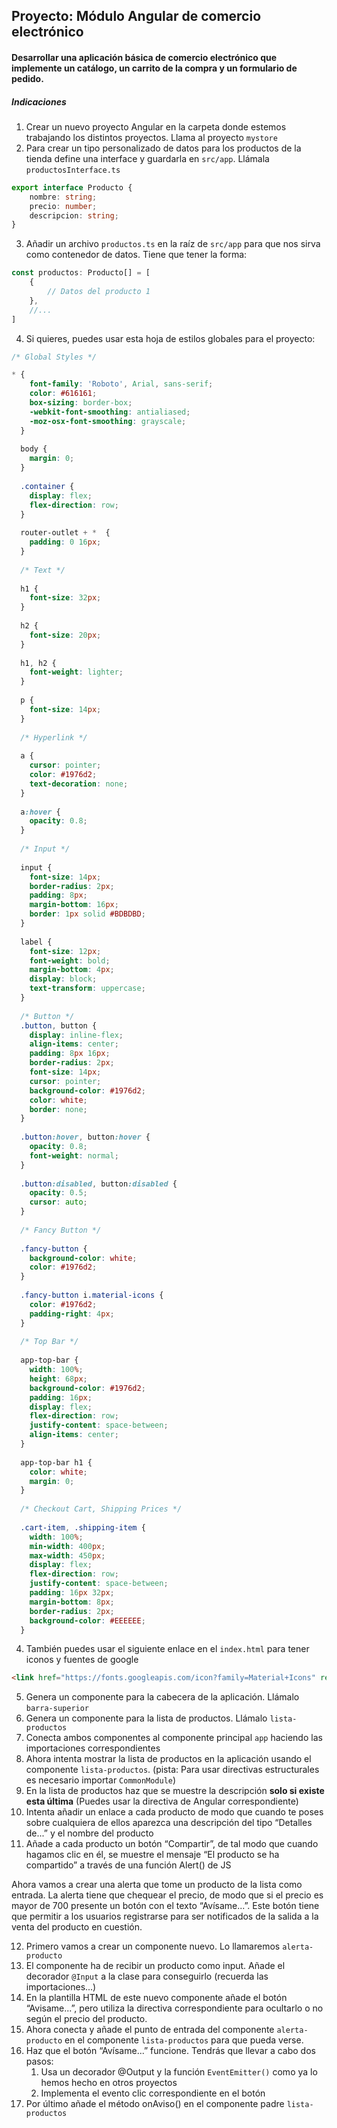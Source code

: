 ## Proyecto: Módulo Angular de comercio electrónico

#### Desarrollar una aplicación básica de comercio electrónico que implemente un catálogo, un carrito de la compra y un formulario de pedido.

##### Indicaciones

1. Crear un nuevo proyecto Angular en la carpeta donde estemos trabajando los distintos proyectos. Llama al proyecto `mystore`
2. Para crear un tipo personalizado de datos para los productos de la tienda define una interface y guardarla en `src/app`. Llámala `productosInterface.ts` 

```ts
export interface Producto {
    nombre: string;
    precio: number;
	descripcion: string;
}
```

3. Añadir un archivo `productos.ts` en la raíz de `src/app` para que nos sirva como contenedor de datos. Tiene que tener la forma:

```ts
const productos: Producto[] = [
    {
        // Datos del producto 1
    },
    //...
] 
```

4. Si quieres, puedes usar esta hoja de estilos globales para el proyecto:

```css
/* Global Styles */

* {
    font-family: 'Roboto', Arial, sans-serif;
    color: #616161;
    box-sizing: border-box;
    -webkit-font-smoothing: antialiased;
    -moz-osx-font-smoothing: grayscale;
  }
  
  body {
    margin: 0;
  }
  
  .container {
    display: flex;
    flex-direction: row;
  }
  
  router-outlet + *  {
    padding: 0 16px;
  }
  
  /* Text */
  
  h1 {
    font-size: 32px;
  }
  
  h2 {
    font-size: 20px;
  }
  
  h1, h2 {
    font-weight: lighter;
  }
  
  p {
    font-size: 14px;
  }
  
  /* Hyperlink */
  
  a {
    cursor: pointer;
    color: #1976d2;
    text-decoration: none;
  }
  
  a:hover {
    opacity: 0.8;
  }
  
  /* Input */
  
  input {
    font-size: 14px;
    border-radius: 2px;
    padding: 8px;
    margin-bottom: 16px;
    border: 1px solid #BDBDBD;
  }
  
  label {
    font-size: 12px;
    font-weight: bold;
    margin-bottom: 4px;
    display: block;
    text-transform: uppercase;
  }
  
  /* Button */
  .button, button {
    display: inline-flex;
    align-items: center;
    padding: 8px 16px;
    border-radius: 2px;
    font-size: 14px;
    cursor: pointer;
    background-color: #1976d2;
    color: white;
    border: none;
  }
  
  .button:hover, button:hover {
    opacity: 0.8;
    font-weight: normal;
  }
  
  .button:disabled, button:disabled {
    opacity: 0.5;
    cursor: auto;
  }
  
  /* Fancy Button */
  
  .fancy-button {
    background-color: white;
    color: #1976d2;
  }
  
  .fancy-button i.material-icons {
    color: #1976d2;
    padding-right: 4px;
  }
  
  /* Top Bar */
  
  app-top-bar {
    width: 100%;
    height: 68px;
    background-color: #1976d2;
    padding: 16px;
    display: flex;
    flex-direction: row;
    justify-content: space-between;
    align-items: center;
  }
  
  app-top-bar h1 {
    color: white;
    margin: 0;
  }
  
  /* Checkout Cart, Shipping Prices */
  
  .cart-item, .shipping-item {
    width: 100%;
    min-width: 400px;
    max-width: 450px;
    display: flex;
    flex-direction: row;
    justify-content: space-between;
    padding: 16px 32px;
    margin-bottom: 8px;
    border-radius: 2px;
    background-color: #EEEEEE;
  }
```

4. También puedes usar el siguiente enlace en el `index.html` para tener iconos y fuentes de google

```html
<link href="https://fonts.googleapis.com/icon?family=Material+Icons" rel="stylesheet" />
```

5. Genera un componente para la cabecera de la aplicación. Llámalo `barra-superior`
6. Genera un componente para la lista de productos. Llámalo `lista-productos`
7. Conecta ambos componentes al componente principal `app` haciendo las importaciones correspondientes
8. Ahora intenta mostrar la lista de productos en la aplicación usando el componente `lista-productos`. (pista: Para usar directivas estructurales es necesario importar `CommonModule`)
9. En la lista de productos haz que se muestre la descripción **solo si existe esta última** (Puedes usar la directiva de Angular correspondiente)
10. Intenta añadir un enlace a cada producto de modo que cuando te poses sobre cualquiera de ellos aparezca una descripción del tipo “Detalles de...” y el nombre del producto
11. Añade a cada producto un botón “Compartir”, de tal modo que cuando hagamos clic en él, se muestre el mensaje “El producto se ha compartido” a través de una función Alert() de JS

Ahora vamos a crear una alerta que tome un producto de la lista como entrada. La alerta tiene que chequear el precio, de modo que si el precio es mayor de 700 presente un botón con el texto “Avísame...”. Este botón tiene que permitir a los usuarios registrarse para ser notificados de la salida a la venta  del producto en cuestión.

12. Primero vamos a crear un componente nuevo. Lo llamaremos `alerta-producto`
13. El componente ha de recibir un producto como input. Añade el decorador `@Input` a la clase para conseguirlo (recuerda las importaciones...)
14. En la plantilla HTML de este nuevo componente añade el botón “Avisame...”, pero utiliza la directiva correspondiente para ocultarlo o no según el precio del producto.
15. Ahora conecta y añade el punto de entrada del componente `alerta-producto` en el componente `lista-productos` para que pueda verse.
16. Haz que el botón “Avísame...” funcione. Tendrás que llevar a cabo dos pasos:
    1. Usa un decorador @Output y la función `EventEmitter()` como ya lo hemos hecho en otros proyectos
    2. Implementa el evento clic correspondiente en el botón
17. Por último añade el método onAviso() en el componente padre `lista-productos`
